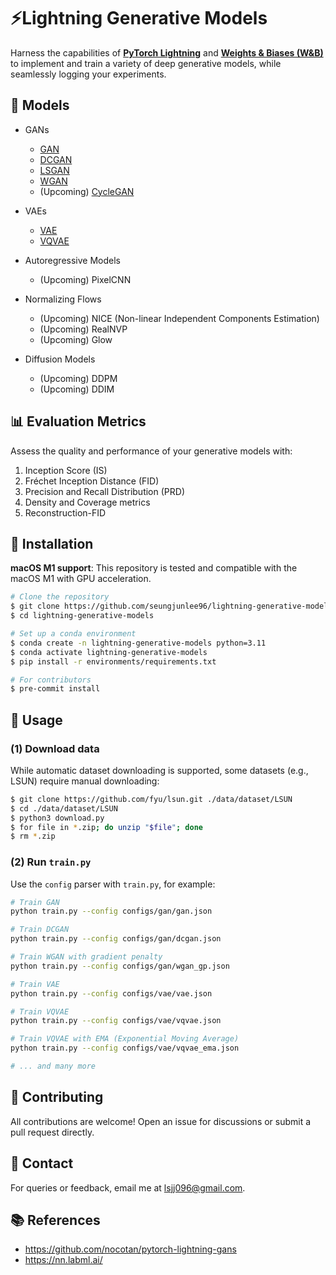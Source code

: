 # ⚡️Lightning Generative Models
Harness the capabilities of **[PyTorch Lightning](https://lightning.ai/)** and **[Weights & Biases (W&B)](https://wandb.ai/site)** to implement and train a variety of deep generative models, while seamlessly logging your experiments.

## 🌟 Models

- GANs
    - [GAN](models/generative/gan/gan.py)
    - [DCGAN](models/generative/gan/dcgan.py)
    - [LSGAN](models/generative/gan/lsgan.py)
    - [WGAN](models/generative/gan/wgan.py)
    - (Upcoming) [CycleGAN](models/generative/gan/cyclegan.py)

- VAEs
    - [VAE](models/generative/vae/vae.py)
    - [VQVAE](models/generative/vae/vqvae.py)

- Autoregressive Models
    - (Upcoming) PixelCNN

- Normalizing Flows
    - (Upcoming) NICE (Non-linear Independent Components Estimation)
    - (Upcoming) RealNVP
    - (Upcoming) Glow

- Diffusion Models
    - (Upcoming) DDPM
    - (Upcoming) DDIM

## 📊 Evaluation Metrics
Assess the quality and performance of your generative models with:

1. Inception Score (IS)
2. Fréchet Inception Distance (FID)
3. Precision and Recall Distribution (PRD)
4. Density and Coverage metrics
5. Reconstruction-FID

## 🔧 Installation

**macOS M1 support**: This repository is tested and compatible with the macOS M1 with GPU acceleration.

```bash
# Clone the repository
$ git clone https://github.com/seungjunlee96/lightning-generative-models.git
$ cd lightning-generative-models

# Set up a conda environment
$ conda create -n lightning-generative-models python=3.11
$ conda activate lightning-generative-models
$ pip install -r environments/requirements.txt

# For contributors
$ pre-commit install
```


## 🚀 Usage
### (1) Download data
While automatic dataset downloading is supported, some datasets (e.g., LSUN) require manual downloading:

```bash
$ git clone https://github.com/fyu/lsun.git ./data/dataset/LSUN
$ cd ./data/dataset/LSUN
$ python3 download.py
$ for file in *.zip; do unzip "$file"; done
$ rm *.zip
```

### (2) Run `train.py`
Use the `config` parser with `train.py`, for example:

```bash
# Train GAN
python train.py --config configs/gan/gan.json

# Train DCGAN
python train.py --config configs/gan/dcgan.json

# Train WGAN with gradient penalty
python train.py --config configs/gan/wgan_gp.json

# Train VAE
python train.py --config configs/vae/vae.json

# Train VQVAE
python train.py --config configs/vae/vqvae.json

# Train VQVAE with EMA (Exponential Moving Average)
python train.py --config configs/vae/vqvae_ema.json

# ... and many more
```

## 🤝 Contributing
All contributions are welcome! Open an issue for discussions or submit a pull request directly.

## 📩 Contact
For queries or feedback, email me at lsjj096@gmail.com.

## 📚 References
- https://github.com/nocotan/pytorch-lightning-gans
- https://nn.labml.ai/
